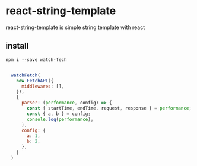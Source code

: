 # react-string-template
react-string-template is simple string template with react

## install
`npm i --save watch-fech`


``` js

  watchFetch(
    new FetchAPI({
      middlewares: [],
    }),
    {
      parser: (performance, config) => {
        const { startTime, endTime, request, response } = performance;
        const { a, b } = config;
        console.log(performance);
      },
      config: {
        a: 1,
        b: 2,
      },
    }
  )

```

